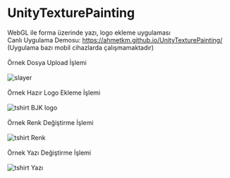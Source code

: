 # UnityTexturePainting
WebGL ile forma üzerinde yazı, logo ekleme uygulaması
</br>
Canlı Uygulama Demosu:
https://ahmetkm.github.io/UnityTexturePainting/
</br>
(Uygulama bazı mobil cihazlarda çalışmamaktadır)
</br>
</br>
Örnek Dosya Upload İşlemi
</br>
</br>
![slayer](https://user-images.githubusercontent.com/34060992/128607149-103d1a7f-9c2e-4dd1-b22e-56e7079ab9be.gif)
</br>
</br>
Örnek Hazır Logo Ekleme İşlemi
</br>
</br>
![tshirt BJK logo](https://user-images.githubusercontent.com/34060992/128600125-cc4627b0-65d7-4ef4-91e1-05dd0f4d9240.gif)
</br>
</br>
Örnek Renk Değiştirme İşlemi
</br>
</br>
![tshirt Renk](https://user-images.githubusercontent.com/34060992/128600162-ddf6dfbe-4024-4486-8a5f-48e35eba10a3.gif)
</br>
</br>
Örnek Yazı Değiştirme İşlemi
</br>
</br>
![tshirt Yazı](https://user-images.githubusercontent.com/34060992/128600176-e653f1e4-4da6-4442-9ca5-ee4983ecedab.gif)


